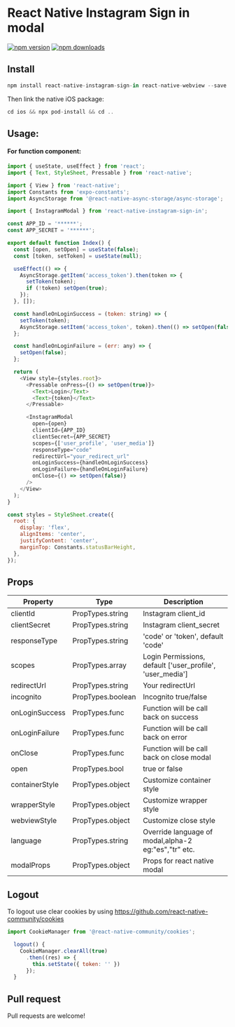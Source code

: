 # React Native Instagram Sign in modal

[![npm version](https://img.shields.io/npm/v/react-native-instagram-login.svg?style=flat)](https://www.npmjs.com/package/react-native-instagram-login)
[![npm downloads](https://img.shields.io/npm/dm/react-native-instagram-login.svg?style=flat-square)](https://www.npmjs.com/package/react-native-instagram-login)

## Install

```js
npm install react-native-instagram-sign-in react-native-webview --save
```

Then link the native iOS package:

```js
cd ios && npx pod-install && cd ..
```

## Usage:

#### For function component:

```javascript
import { useState, useEffect } from 'react';
import { Text, StyleSheet, Pressable } from 'react-native';

import { View } from 'react-native';
import Constants from 'expo-constants';
import AsyncStorage from '@react-native-async-storage/async-storage';

import { InstagramModal } from 'react-native-instagram-sign-in';

const APP_ID = '******';
const APP_SECRET = '******';

export default function Index() {
  const [open, setOpen] = useState(false);
  const [token, setToken] = useState(null);

  useEffect(() => {
    AsyncStorage.getItem('access_token').then(token => {
      setToken(token);
      if (!token) setOpen(true);
    });
  }, []);

  const handleOnLoginSuccess = (token: string) => {
    setToken(token);
    AsyncStorage.setItem('access_token', token).then(() => setOpen(false));
  };

  const handleOnLoginFailure = (err: any) => {
    setOpen(false);
  };

  return (
    <View style={styles.root}>
      <Pressable onPress={() => setOpen(true)}>
        <Text>Login</Text>
        <Text>{token}</Text>
      </Pressable>

      <InstagramModal
        open={open}
        clientId={APP_ID}
        clientSecret={APP_SECRET}
        scopes={['user_profile', 'user_media']}
        responseType="code"
        redirectUrl="your_redirect_url"
        onLoginSuccess={handleOnLoginSuccess}
        onLoginFailure={handleOnLoginFailure}
        onClose={() => setOpen(false)}
      />
    </View>
  );
}

const styles = StyleSheet.create({
  root: {
    display: 'flex',
    alignItems: 'center',
    justifyContent: 'center',
    marginTop: Constants.statusBarHeight,
  },
});
```

## Props

| Property       | Type              | Description                                               |
| -------------- | ----------------- | --------------------------------------------------------- |
| clientId       | PropTypes.string  | Instagram client_id                                       |
| clientSecret   | PropTypes.string  | Instagram client_secret                                   |
| responseType   | PropTypes.string  | 'code' or 'token', default 'code'                         |
| scopes         | PropTypes.array   | Login Permissions, default ['user_profile', 'user_media'] |
| redirectUrl    | PropTypes.string  | Your redirectUrl                                          |
| incognito      | PropTypes.boolean | Incognito true/false                                      |
| onLoginSuccess | PropTypes.func    | Function will be call back on success                     |
| onLoginFailure | PropTypes.func    | Function will be call back on error                       |
| onClose        | PropTypes.func    | Function will be call back on close modal                 |
| open           | PropTypes.bool    | true or false                                             |
| containerStyle | PropTypes.object  | Customize container style                                 |
| wrapperStyle   | PropTypes.object  | Customize wrapper style                                   |
| webviewStyle   | PropTypes.object  | Customize close style                                     |
| language       | PropTypes.string  | Override language of modal,alpha-2 eg:"es","tr" etc.      |
| modalProps     | PropTypes.object  | Props for react native modal                              |

## Logout

To logout use clear cookies by using https://github.com/react-native-community/cookies

```js
import CookieManager from '@react-native-community/cookies';

  logout() {
    CookieManager.clearAll(true)
      .then((res) => {
        this.setState({ token: '' })
      });
  }
```

## Pull request

Pull requests are welcome!
